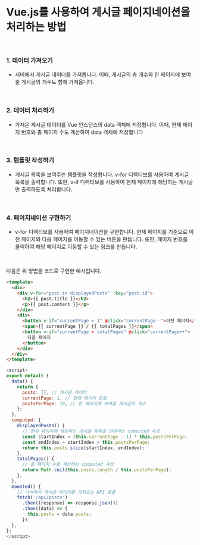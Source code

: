 # Vue.js를 사용하여 게시글 페이지네이션을 처리하는 방법

</br>

### 1. 데이터 가져오기

- 서버에서 게시글 데이터를 가져옵니다. 이때, 게시글의 총 개수와 한 페이지에 보여줄 게시글의 개수도 함께 가져옵니다.

 </br>

### 2. 데이터 처리하기

- 가져온 게시글 데이터를 Vue 인스턴스의 data 객체에 저장합니다. 이때, 현재 페이지 번호와 총 페이지 수도 계산하여 data 객체에 저장합니다

 </br>

### 3. 템플릿 작성하기

- 게시글 목록을 보여주는 템플릿을 작성합니다. v-for 디렉티브를 사용하여 게시글 목록을 출력합니다. 또한, v-if 디렉티브를 사용하여 현재 페이지에 해당하는 게시글만 출력하도록 처리합니다.

 </br>

### 4. 페이지네이션 구현하기

- v-for 디렉티브를 사용하여 페이지네이션을 구현합니다. 현재 페이지를 기준으로 이전 페이지와 다음 페이지를 이동할 수 있는 버튼을 만듭니다. 또한, 페이지 번호를 클릭하여 해당 페이지로 이동할 수 있는 링크를 만듭니다.

 </br>

다음은 위 방법을 코드로 구현한 예시입니다.

```html
<template>
  <div>
    <div v-for="post in displayedPosts" :key="post.id">
      <h2>{{ post.title }}</h2>
      <p>{{ post.content }}</p>
    </div>
    <div>
      <button v-if="currentPage > 1" @click="currentPage--">이전 페이지</button>
      <span>{{ currentPage }} / {{ totalPages }}</span>
      <button v-if="currentPage < totalPages" @click="currentPage++">
        다음 페이지
      </button>
    </div>
  </div>
</template>
```

```javascript
<script>
export default {
  data() {
    return {
      posts: [], // 게시글 데이터
      currentPage: 1, // 현재 페이지 번호
      postsPerPage: 10, // 한 페이지에 보여줄 게시글의 개수
    };
  },
  computed: {
    displayedPosts() {
      // 현재 페이지에 해당하는 게시글 목록을 반환하는 computed 속성
      const startIndex = (this.currentPage - 1) * this.postsPerPage;
      const endIndex = startIndex + this.postsPerPage;
      return this.posts.slice(startIndex, endIndex);
    },
    totalPages() {
      // 총 페이지 수를 계산하는 computed 속성
      return Math.ceil(this.posts.length / this.postsPerPage);
    },
  },
  mounted() {
    // 서버에서 게시글 데이터를 가져오는 API 호출
    fetch('/api/posts')
      .then((response) => response.json())
      .then((data) => {
        this.posts = data.posts;
      });
  },
};
</script>
```
